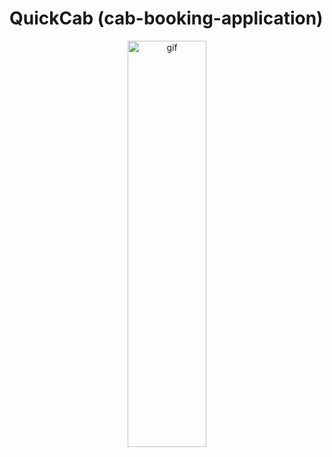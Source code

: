# QuickCab (cab-booking-application)
<p align="center">
    <img src="https://th.bing.com/th/id/OIP.2GJrZn9HRLLTgFgkrr5S2gHaG4?w=179&h=180&c=7&r=0&o=5&dpr=1.4&pid=1.7)https://th.bing.com/th/id/OIP.2GJrZn9HRLLTgFgkrr5S2gHaG4?w=179&h=180&c=7&r=0&o=5&dpr=1.4&pid=1.7" alt="gif" margin="0 auto" display="block" width="50%" height="650px"  object-fit="cover">
</p>
